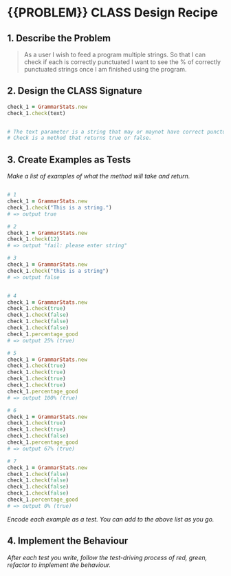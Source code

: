 # {{PROBLEM}} CLASS Design Recipe
## 1. Describe the Problem
> As a user I wish to feed a program multiple strings.
> So that I can check if each is correctly punctuated 
> I want to see the % of correctly punctuated strings once I am finished using the program. 


## 2. Design the CLASS Signature


```ruby
check_1 = GrammarStats.new
check_1.check(text)


# The text parameter is a string that may or maynot have correct punctuation("This is a string").
# Check is a method that returns true or false.


```

## 3. Create Examples as Tests

_Make a list of examples of what the method will take and return._

```ruby

# 1
check_1 = GrammarStats.new
check_1.check("This is a string.")
# => output true

# 2
check_1 = GrammarStats.new
check_1.check(12)
# => output "fail: please enter string"

# 3
check_1 = GrammarStats.new
check_1.check("this is a string")
# => output false


# 4
check_1 = GrammarStats.new
check_1.check(true)
check_1.check(false)
check_1.check(false)
check_1.check(false)
check_1.percentage_good
# => output 25% (true)

# 5
check_1 = GrammarStats.new
check_1.check(true)
check_1.check(true)
check_1.check(true)
check_1.check(true)
check_1.percentage_good
# => output 100% (true)

# 6
check_1 = GrammarStats.new
check_1.check(true)
check_1.check(true)
check_1.check(false)
check_1.percentage_good
# => output 67% (true)

# 7
check_1 = GrammarStats.new
check_1.check(false)
check_1.check(false)
check_1.check(false)
check_1.check(false)
check_1.percentage_good
# => output 0% (true)

```


_Encode each example as a test. You can add to the above list as you go._

## 4. Implement the Behaviour

_After each test you write, follow the test-driving process of red, green, refactor to implement the behaviour._




